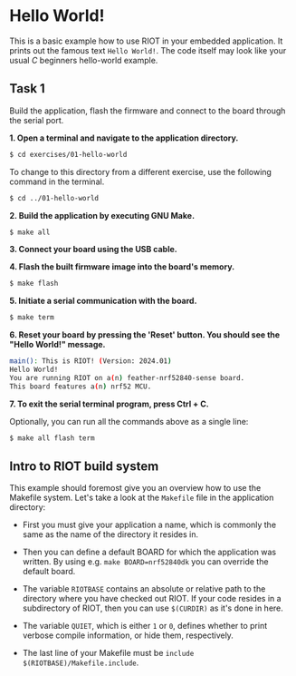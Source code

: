 # Hello World!

This is a basic example how to use RIOT in your embedded application.
It prints out the famous text `Hello World!`.
The code itself may look like your usual *C* beginners hello-world example.

## Task 1
Build the application, flash the firmware and connect to the board through the serial port.

**1. Open a terminal and navigate to the application directory.**

```sh
$ cd exercises/01-hello-world
```

To change to this directory from a different exercise, use the following command in the terminal.

```sh
$ cd ../01-hello-world
```

**2. Build the application by executing GNU Make.**
```sh
$ make all
```

**3. Connect your board using the USB cable.**

**4. Flash the built firmware image into the board's memory.**
```sh
$ make flash
```
**5. Initiate a serial communication with the board.**
```sh
$ make term
```

**6. Reset your board by pressing the 'Reset' button. You should see the "Hello World!" message.**

```sh
main(): This is RIOT! (Version: 2024.01)
Hello World!
You are running RIOT on a(n) feather-nrf52840-sense board.
This board features a(n) nrf52 MCU.
```

**7. To exit the serial terminal program, press Ctrl + C.**

Optionally, you can run all the commands above as a single line:
```sh
$ make all flash term
```

## Intro to RIOT build system
This example should foremost give you an overview how to use the Makefile system.
Let's take a look at the `Makefile` file in the application directory:

* First you must give your application a name, which is commonly the same as the name of the directory it resides in.

* Then you can define a default BOARD for which the application was written.
  By using e.g. `make BOARD=nrf52840dk` you can override the default board.

* The variable `RIOTBASE` contains an absolute or relative path to the directory where you have checked out RIOT.
  If your code resides in a subdirectory of RIOT, then you can use `$(CURDIR)` as it's done in here.

* The variable `QUIET`, which is either `1` or `0`, defines whether to print verbose compile information, or hide them, respectively.

* The last line of your Makefile must be `include $(RIOTBASE)/Makefile.include`.
